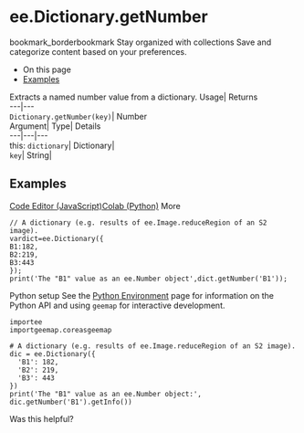  
#  ee.Dictionary.getNumber
bookmark_borderbookmark Stay organized with collections  Save and categorize content based on your preferences.
  * On this page
  * [Examples](https://developers.google.com/earth-engine/apidocs/ee-dictionary-getnumber#examples)


Extracts a named number value from a dictionary. 
Usage| Returns  
---|---  
`Dictionary.getNumber(key)`| Number  
Argument| Type| Details  
---|---|---  
this: `dictionary`| Dictionary|   
`key`| String|   
## Examples
[Code Editor (JavaScript)](https://developers.google.com/earth-engine/apidocs/ee-dictionary-getnumber#code-editor-javascript-sample)[Colab (Python)](https://developers.google.com/earth-engine/apidocs/ee-dictionary-getnumber#colab-python-sample) More
```
// A dictionary (e.g. results of ee.Image.reduceRegion of an S2 image).
vardict=ee.Dictionary({
B1:182,
B2:219,
B3:443
});
print('The "B1" value as an ee.Number object',dict.getNumber('B1'));
```
Python setup
See the [ Python Environment](https://developers.google.com/earth-engine/guides/python_install) page for information on the Python API and using `geemap` for interactive development.
```
importee
importgeemap.coreasgeemap
```
```
# A dictionary (e.g. results of ee.Image.reduceRegion of an S2 image).
dic = ee.Dictionary({
  'B1': 182,
  'B2': 219,
  'B3': 443
})
print('The "B1" value as an ee.Number object:', dic.getNumber('B1').getInfo())
```

Was this helpful?
